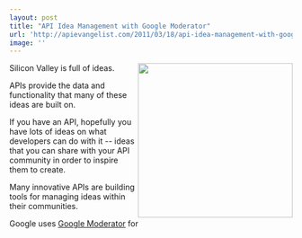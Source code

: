 ```yaml
---
layout: post
title: "API Idea Management with Google Moderator"
url: 'http://apievangelist.com/2011/03/18/api-idea-management-with-google-moderator/'
image: ''
---
```


<img class="c1" src="http://kinlane-productions.s3.amazonaws.com/api-evangelist/idea-management.jpg" alt="" width="275" align="right" />Silicon Valley is full of ideas.

APIs provide the data and functionality that many of these ideas are built on.

If you have an API, hopefully you have lots of ideas on what developers can do with it -- ideas that you can share with your API community in order to inspire them to create.

Many innovative APIs are building tools for managing ideas within their communities.

Google uses [Google Moderator][1] for

   [1]: http://www.google.com/moderator/#0 (Google Moderator)
